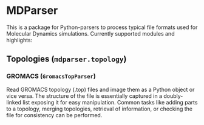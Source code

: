 # MDParser

This is a package for Python-parsers to process typical file formats used for Molecular Dynamics simulations. Currently supported modules and highlights:

## Topologies (`mdparser.topology`)

### GROMACS (`GromacsTopParser`)

Read GROMACS topology (.top) files and image them as a Python object or vice versa. The structure of the file is essentially captured in a doubly-linked list exposing it for easy manipulation. Common tasks like adding parts to a topology, merging topologies, retrieval of information, or checking the file for consistency can be performed.
